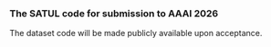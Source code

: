 ### The SATUL code for submission to AAAI 2026
The dataset code will be made publicly available upon acceptance. 